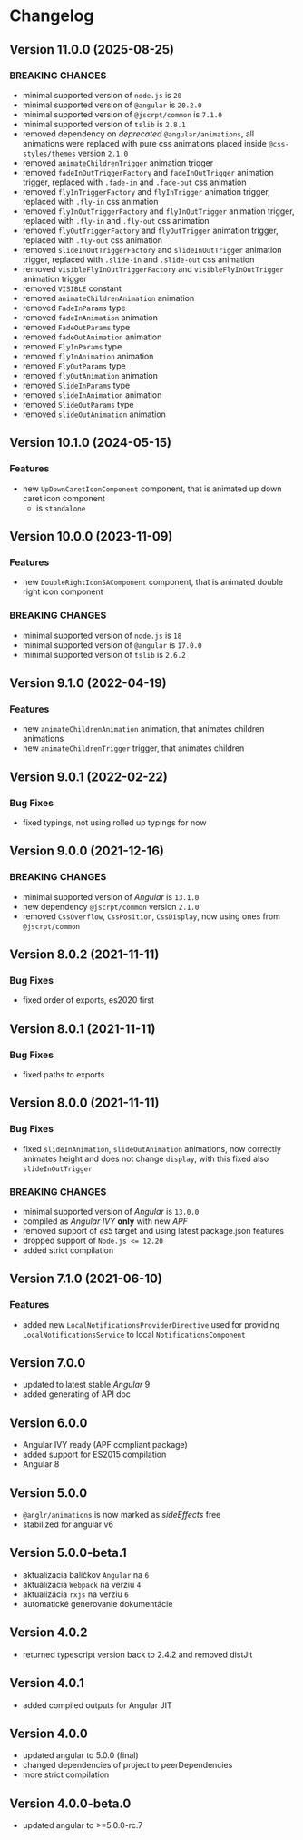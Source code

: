 # Changelog

## Version 11.0.0 (2025-08-25)

### BREAKING CHANGES

- minimal supported version of `node.js` is `20`
- minimal supported version of `@angular` is `20.2.0`
- minimal supported version of `@jscrpt/common` is `7.1.0`
- minimal supported version of `tslib` is `2.8.1`
- removed dependency on *deprecated* `@angular/animations`, all animations were replaced with pure css animations placed inside `@css-styles/themes` version `2.1.0`
- removed `animateChildrenTrigger` animation trigger
- removed `fadeInOutTriggerFactory` and `fadeInOutTrigger` animation trigger, replaced with `.fade-in` and `.fade-out` css animation
- removed `flyInTriggerFactory` and `flyInTrigger` animation trigger, replaced with `.fly-in` css animation
- removed `flyInOutTriggerFactory` and `flyInOutTrigger` animation trigger, replaced with `.fly-in` and `.fly-out` css animation
- removed `flyOutTriggerFactory` and `flyOutTrigger` animation trigger, replaced with `.fly-out` css animation
- removed `slideInOutTriggerFactory` and `slideInOutTrigger` animation trigger, replaced with `.slide-in` and `.slide-out` css animation
- removed `visibleFlyInOutTriggerFactory` and `visibleFlyInOutTrigger` animation trigger
- removed `VISIBLE` constant
- removed `animateChildrenAnimation` animation
- removed `FadeInParams` type
- removed `fadeInAnimation` animation
- removed `FadeOutParams` type
- removed `fadeOutAnimation` animation
- removed `FlyInParams` type
- removed `flyInAnimation` animation
- removed `FlyOutParams` type
- removed `flyOutAnimation` animation
- removed `SlideInParams` type
- removed `slideInAnimation` animation
- removed `SlideOutParams` type
- removed `slideOutAnimation` animation

## Version 10.1.0 (2024-05-15)

### Features

- new `UpDownCaretIconComponent` component, that is animated up down caret icon component
    - is `standalone`

## Version 10.0.0 (2023-11-09)

### Features

- new `DoubleRightIconSAComponent` component, that is animated double right icon component

### BREAKING CHANGES

- minimal supported version of `node.js` is `18`
- minimal supported version of `@angular` is `17.0.0`
- minimal supported version of `tslib` is `2.6.2`

## Version 9.1.0 (2022-04-19)

### Features

- new `animateChildrenAnimation` animation, that animates children animations
- new `animateChildrenTrigger` trigger, that animates children

## Version 9.0.1 (2022-02-22)

### Bug Fixes

- fixed typings, not using rolled up typings for now

## Version 9.0.0 (2021-12-16)

### BREAKING CHANGES

- minimal supported version of *Angular* is `13.1.0`
- new dependency `@jscrpt/common` version `2.1.0`
- removed `CssOverflow`, `CssPosition`, `CssDisplay`, now using ones from `@jscrpt/common`

## Version 8.0.2 (2021-11-11)

### Bug Fixes

- fixed order of exports, es2020 first

## Version 8.0.1 (2021-11-11)

### Bug Fixes

- fixed paths to exports

## Version 8.0.0 (2021-11-11)

### Bug Fixes

- fixed `slideInAnimation`, `slideOutAnimation` animations, now correctly animates height and does not change `display`, with this fixed also `slideInOutTrigger`

### BREAKING CHANGES

- minimal supported version of *Angular* is `13.0.0`
- compiled as *Angular IVY* **only** with new *APF*
- removed support of *es5* target and using latest package.json features
- dropped support of `Node.js <= 12.20`
- added strict compilation

## Version 7.1.0 (2021-06-10)

### Features

- added new `LocalNotificationsProviderDirective` used for providing `LocalNotificationsService` to local `NotificationsComponent`

## Version 7.0.0

- updated to latest stable *Angular* 9
- added generating of API doc

## Version 6.0.0

- Angular IVY ready (APF compliant package)
- added support for ES2015 compilation
- Angular 8

## Version 5.0.0
 - `@anglr/animations` is now marked as *sideEffects* free
 - stabilized for angular v6

## Version 5.0.0-beta.1
 - aktualizácia balíčkov `Angular` na `6`
 - aktualizácia `Webpack` na verziu `4`
 - aktualizácia `rxjs` na verziu `6`
 - automatické generovanie dokumentácie

## Version 4.0.2
 - returned typescript version back to 2.4.2 and removed distJit

## Version 4.0.1
 - added compiled outputs for Angular JIT

## Version 4.0.0
 - updated angular to 5.0.0 (final)
 - changed dependencies of project to peerDependencies
 - more strict compilation

## Version 4.0.0-beta.0
 - updated angular to >=5.0.0-rc.7
